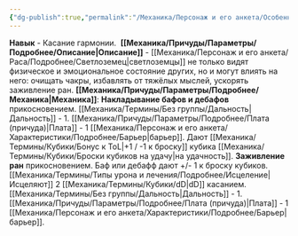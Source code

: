 ```yaml
---
{"dg-publish":true,"permalink":"/Механика/Персонаж и его анкета/Особенности расы/Касание гармонии/","noteIcon":"","created":"2025-07-30T10:44:49.293+03:00","updated":"2025-07-29T23:53:10.080+03:00"}
---
```


**Навык** - Касание гармонии. 
**[[Механика/Причуды/Параметры/Подробнее/Описание\|Описание]]** - [[Механика/Персонаж и его анкета/Раса/Подробнее/Светлоземец\|светлоземцы]] не только видят физическое и эмоциональное состояние других, но и могут влиять на него: очищать чакры, избавлять от тяжёлых мыслей, ускорять заживление ран.
**[[Механика/Причуды/Параметры/Подробнее/Механика\|Механика]]**:
**Накладывание бафов и дебафов** прикосновением. [[Механика/Термины/Без группы/Дальность\|Дальность]] - 1. [[Механика/Причуды/Параметры/Подробнее/Плата (причуда)\|Плата]] - 1 [[Механика/Персонаж и его анкета/Характеристики/Подробнее/Барьер\|барьер]]. Дают [[Механика/Термины/Кубики/Бонус к ToL\|+1 / -1 к броску]] кубика [[Механика/Термины/Кубики/Броски кубиков на удачу\|на удачность]].
**Заживление ран** прикосновением. Баф или дебафф дают +/- 1 к броску кубиков. [[Механика/Термины/Типы урона и лечения/Подробнее/Исцеление\|Исцеляют]] 2 [[Механика/Термины/Кубики/dD\|dD]] касанием. [[Механика/Термины/Без группы/Дальность\|Дальность]] - 1. [[Механика/Причуды/Параметры/Подробнее/Плата (причуда)\|Плата]] - 1 [[Механика/Персонаж и его анкета/Характеристики/Подробнее/Барьер\|барьер]].